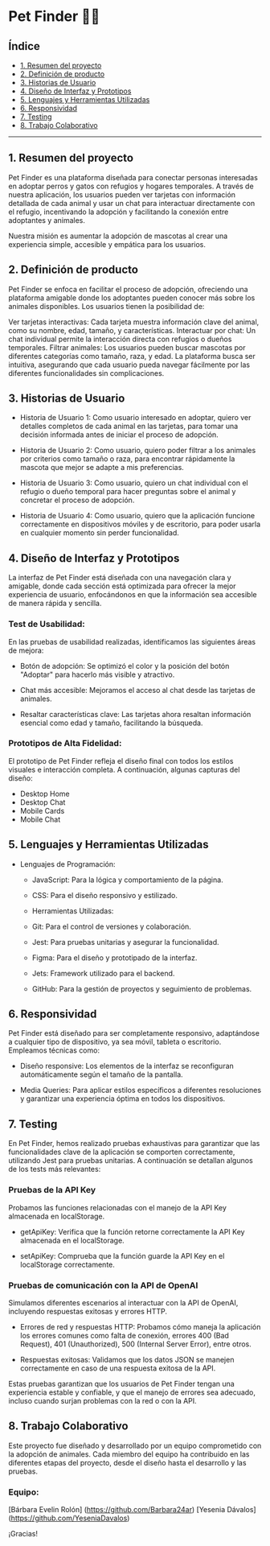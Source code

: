 # Pet Finder 🐶🐱

## Índice

* [1. Resumen del proyecto](#1-resumen-del-proyecto)
* [2. Definición de producto](#2-definicion-de-producto)
* [3. Historias de Usuario](#3-historias-de-usuario)
* [4. Diseño de Interfaz y Prototipos](#4-diseño-de-interfaz-y-prototipos)
* [5. Lenguajes y Herramientas Utilizadas](#5-lenguajes-y-herramientas-utilizadas)
* [6. Responsividad](#6-responsividad)
* [7. Testing](#7-testing)
* [8. Trabajo Colaborativo](#8-trabajo-colaborativo)

***

## 1. Resumen del proyecto

Pet Finder es una plataforma diseñada para conectar personas interesadas en adoptar perros y gatos con refugios y hogares temporales. A través de nuestra aplicación, los usuarios pueden ver tarjetas con información detallada de cada animal y usar un chat para interactuar directamente con el refugio, incentivando la adopción y facilitando la conexión entre adoptantes y animales.

Nuestra misión es aumentar la adopción de mascotas al crear una experiencia simple, accesible y empática para los usuarios.

## 2. Definición de producto

Pet Finder se enfoca en facilitar el proceso de adopción, ofreciendo una plataforma amigable donde los adoptantes pueden conocer más sobre los animales disponibles. Los usuarios tienen la posibilidad de:

Ver tarjetas interactivas: Cada tarjeta muestra información clave del animal, como su nombre, edad, tamaño, y características.
Interactuar por chat: Un chat individual permite la interacción directa con refugios o dueños temporales.
Filtrar animales: Los usuarios pueden buscar mascotas por diferentes categorías como tamaño, raza, y edad.
La plataforma busca ser intuitiva, asegurando que cada usuario pueda navegar fácilmente por las diferentes funcionalidades sin complicaciones.

## 3. Historias de Usuario

* Historia de Usuario 1:
Como usuario interesado en adoptar, quiero ver detalles completos de cada animal en las tarjetas, para tomar una decisión informada antes de iniciar el proceso de adopción.

* Historia de Usuario 2:
Como usuario, quiero poder filtrar a los animales por criterios como tamaño o raza, para encontrar rápidamente la mascota que mejor se adapte a mis preferencias.

* Historia de Usuario 3:
Como usuario, quiero un chat individual con el refugio o dueño temporal para hacer preguntas sobre el animal y concretar el proceso de adopción.

* Historia de Usuario 4:
Como usuario, quiero que la aplicación funcione correctamente en dispositivos móviles y de escritorio, para poder usarla en cualquier momento sin perder funcionalidad.

## 4. Diseño de Interfaz y Prototipos

La interfaz de Pet Finder está diseñada con una navegación clara y amigable, donde cada sección está optimizada para ofrecer la mejor experiencia de usuario, enfocándonos en que la información sea accesible de manera rápida y sencilla.

### Test de Usabilidad:
En las pruebas de usabilidad realizadas, identificamos las siguientes áreas de mejora:

* Botón de adopción: Se optimizó el color y la posición del botón "Adoptar" para hacerlo más visible y atractivo.
  
* Chat más accesible: Mejoramos el acceso al chat desde las tarjetas de animales.
  
* Resaltar características clave: Las tarjetas ahora resaltan información esencial como edad y tamaño, facilitando la búsqueda.
  
### Prototipos de Alta Fidelidad:
El prototipo de Pet Finder refleja el diseño final con todos los estilos visuales e interacción completa. A continuación, algunas capturas del diseño:

* Desktop Home
* Desktop Chat
* Mobile Cards
* Mobile Chat

## 5. Lenguajes y Herramientas Utilizadas

 - Lenguajes de Programación:

   * JavaScript: Para la lógica y comportamiento de la página.
     
   * CSS: Para el diseño responsivo y estilizado.
     
   * Herramientas Utilizadas:
     
   * Git: Para el control de versiones y colaboración.
     
   * Jest: Para pruebas unitarias y asegurar la funcionalidad.
     
   * Figma: Para el diseño y prototipado de la interfaz.
     
   * Jets: Framework utilizado para el backend.
     
   * GitHub: Para la gestión de proyectos y seguimiento de problemas.


## 6. Responsividad

Pet Finder está diseñado para ser completamente responsivo, adaptándose a cualquier tipo de dispositivo, ya sea móvil, tableta o escritorio. Empleamos técnicas como:

 * Diseño responsive: Los elementos de la interfaz se reconfiguran automáticamente según el tamaño de la pantalla.
   
 * Media Queries: Para aplicar estilos específicos a diferentes resoluciones y garantizar una experiencia óptima en todos los dispositivos.

## 7. Testing

En Pet Finder, hemos realizado pruebas exhaustivas para garantizar que las funcionalidades clave de la aplicación se comporten correctamente, utilizando Jest para pruebas unitarias. A continuación se detallan algunos de los tests más relevantes:

### Pruebas de la API Key
Probamos las funciones relacionadas con el manejo de la API Key almacenada en localStorage.

   * getApiKey: Verifica que la función retorne correctamente la API Key almacenada en el localStorage.
     
   * setApiKey: Comprueba que la función guarde la API Key en el localStorage correctamente.
     
### Pruebas de comunicación con la API de OpenAI
Simulamos diferentes escenarios al interactuar con la API de OpenAI, incluyendo respuestas exitosas y errores HTTP.

   * Errores de red y respuestas HTTP: Probamos cómo maneja la aplicación los errores comunes como falta de conexión, errores 400 (Bad Request), 401 (Unauthorized), 500 (Internal Server Error), entre otros.

   * Respuestas exitosas: Validamos que los datos JSON se manejen correctamente en caso de una respuesta exitosa de la API.

Estas pruebas garantizan que los usuarios de Pet Finder tengan una experiencia estable y confiable, y que el manejo de errores sea adecuado, incluso cuando surjan problemas con la red o con la API.


## 8. Trabajo Colaborativo

Este proyecto fue diseñado y desarrollado por un equipo comprometido con la adopción de animales. Cada miembro del equipo ha contribuido en las diferentes etapas del proyecto, desde el diseño hasta el desarrollo y las pruebas.

### Equipo:

[Bárbara Evelin Rolón] (https://github.com/Barbara24ar)
[Yesenia Dávalos] (https://github.com/YeseniaDavalos)


¡Gracias!
